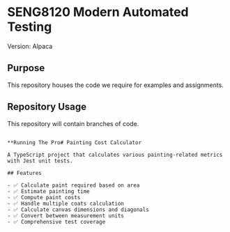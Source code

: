 # SENG8120 Modern Automated Testing 

Version: Alpaca

## Purpose

This repository houses the code we require for examples and assignments.

## Repository Usage

This repository will contain branches of code.
```

**Running The Pro# Painting Cost Calculator 

A TypeScript project that calculates various painting-related metrics with Jest unit tests.

## Features

- ✅ Calculate paint required based on area
- ✅ Estimate painting time
- ✅ Compute paint costs
- ✅ Handle multiple coats calculation
- ✅ Calculate canvas dimensions and diagonals
- ✅ Convert between measurement units
- ✅ Comprehensive test coverage

